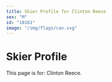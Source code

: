 ```yaml
---
title: Skier Profile for Clinton Reece
sex: "M"
id: "18161"
image: "/img/flags/can.svg" 
---
```


# Skier Profile

This page is for: Clinton Reece.
    